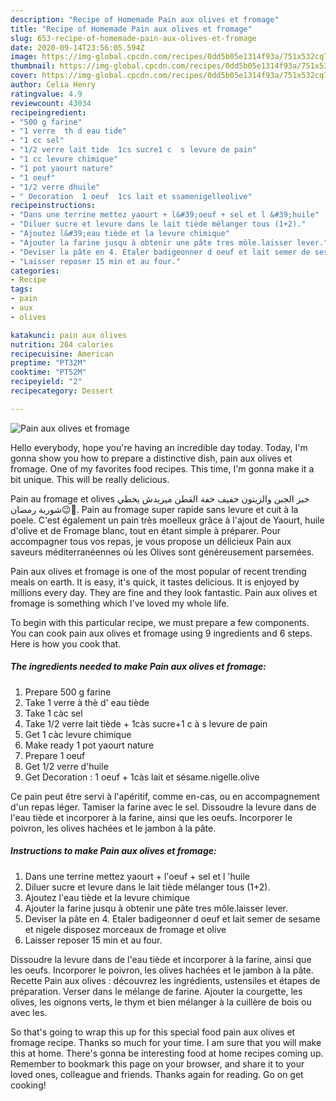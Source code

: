 ```yaml
---
description: "Recipe of Homemade Pain aux olives et fromage"
title: "Recipe of Homemade Pain aux olives et fromage"
slug: 653-recipe-of-homemade-pain-aux-olives-et-fromage
date: 2020-09-14T23:56:05.594Z
image: https://img-global.cpcdn.com/recipes/0dd5b05e1314f93a/751x532cq70/pain-aux-olives-et-fromage-photo-principale-de-la-recette.jpg
thumbnail: https://img-global.cpcdn.com/recipes/0dd5b05e1314f93a/751x532cq70/pain-aux-olives-et-fromage-photo-principale-de-la-recette.jpg
cover: https://img-global.cpcdn.com/recipes/0dd5b05e1314f93a/751x532cq70/pain-aux-olives-et-fromage-photo-principale-de-la-recette.jpg
author: Celia Henry
ratingvalue: 4.9
reviewcount: 43034
recipeingredient:
- "500 g farine"
- "1 verre  th d eau tide"
- "1 cc sel"
- "1/2 verre lait tide  1cs sucre1 c  s levure de pain"
- "1 cc levure chimique"
- "1 pot yaourt nature"
- "1 oeuf"
- "1/2 verre dhuile"
- " Decoration  1 oeuf  1cs lait et ssamenigelleolive"
recipeinstructions:
- "Dans une terrine mettez yaourt + l&#39;oeuf + sel et l &#39;huile"
- "Diluer sucre et levure dans le lait tiède mélanger tous (1+2)."
- "Ajoutez l&#39;eau tiède et la levure chimique"
- "Ajouter la farine jusqu à obtenir une pâte tres môle.laisser lever."
- "Deviser la pâte en 4. Etaler badigeonner d oeuf et lait semer de sesame et nigele disposez morceaux de fromage et olive"
- "Laisser reposer 15 min et au four."
categories:
- Recipe
tags:
- pain
- aux
- olives

katakunci: pain aux olives 
nutrition: 264 calories
recipecuisine: American
preptime: "PT32M"
cooktime: "PT52M"
recipeyield: "2"
recipecategory: Dessert

---
```



![Pain aux olives et fromage](https://img-global.cpcdn.com/recipes/0dd5b05e1314f93a/751x532cq70/pain-aux-olives-et-fromage-photo-principale-de-la-recette.jpg)

Hello everybody, hope you're having an incredible day today. Today, I'm gonna show you how to prepare a distinctive dish, pain aux olives et fromage. One of my favorites food recipes. This time, I'm gonna make it a bit unique. This will be really delicious.

Pain au fromage et olives خبز الجبن والزيتون خفيف خفة القطن ميزيدش يخطي شوربة رمضان😉🤭. Pain au fromage super rapide sans levure et cuit à la poele. C&#39;est également un pain très moelleux grâce à l&#39;ajout de Yaourt, huile d&#39;olive et de Fromage blanc, tout en étant simple à préparer. Pour accompagner tous vos repas, je vous propose un délicieux Pain aux saveurs méditerranéennes où les Olives sont généreusement parsemées.

Pain aux olives et fromage is one of the most popular of recent trending meals on earth. It is easy, it's quick, it tastes delicious. It is enjoyed by millions every day. They are fine and they look fantastic. Pain aux olives et fromage is something which I've loved my whole life.


To begin with this particular recipe, we must prepare a few components. You can cook pain aux olives et fromage using 9 ingredients and 6 steps. Here is how you cook that.

<!--inarticleads1-->

##### The ingredients needed to make Pain aux olives et fromage:

1. Prepare 500 g farine
1. Take 1 verre à thè d&#39; eau tiède
1. Take 1 càc sel
1. Take 1/2 verre lait tiède + 1càs sucre+1 c à s levure de pain
1. Get 1 càc levure chimique
1. Make ready 1 pot yaourt nature
1. Prepare 1 oeuf
1. Get 1/2 verre d&#39;huile
1. Get  Decoration : 1 oeuf + 1càs lait et sésame.nigelle.olive


Ce pain peut être servi à l&#39;apéritif, comme en-cas, ou en accompagnement d&#39;un repas léger. Tamiser la farine avec le sel. Dissoudre la levure dans de l&#39;eau tiède et incorporer à la farine, ainsi que les oeufs. Incorporer le poivron, les olives hachées et le jambon à la pâte. 

<!--inarticleads2-->

##### Instructions to make Pain aux olives et fromage:

1. Dans une terrine mettez yaourt + l&#39;oeuf + sel et l &#39;huile
1. Diluer sucre et levure dans le lait tiède mélanger tous (1+2).
1. Ajoutez l&#39;eau tiède et la levure chimique
1. Ajouter la farine jusqu à obtenir une pâte tres môle.laisser lever.
1. Deviser la pâte en 4. Etaler badigeonner d oeuf et lait semer de sesame et nigele disposez morceaux de fromage et olive
1. Laisser reposer 15 min et au four.


Dissoudre la levure dans de l&#39;eau tiède et incorporer à la farine, ainsi que les oeufs. Incorporer le poivron, les olives hachées et le jambon à la pâte. Recette Pain aux olives : découvrez les ingrédients, ustensiles et étapes de préparation. Verser dans le mélange de farine. Ajouter la courgette, les olives, les oignons verts, le thym et bien mélanger à la cuillère de bois ou avec les. 

So that's going to wrap this up for this special food pain aux olives et fromage recipe. Thanks so much for your time. I am sure that you will make this at home. There's gonna be interesting food at home recipes coming up. Remember to bookmark this page on your browser, and share it to your loved ones, colleague and friends. Thanks again for reading. Go on get cooking!
